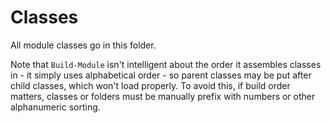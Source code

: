 # Classes
All module classes go in this folder.

Note that `Build-Module` isn't intelligent about the order it assembles classes in - it simply uses alphabetical order - so parent classes may be put after child classes, which won't load properly.  To avoid this, if build order matters, classes or folders must be manually prefix with numbers or other alphanumeric sorting.

